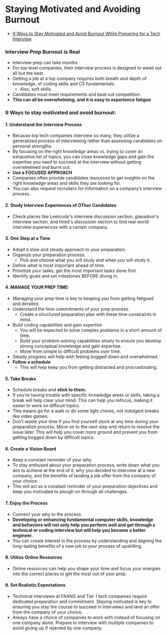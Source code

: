 # Staying Motivated and Avoiding Burnout

  - [9 Ways to Stay Motivated and Avoid Burnout While Preparing for a Tech Interview](https://www.interviewkickstart.com/blog/ways-to-stay-motivated-and-avoid-burnout-while-preparing-for-a-tech-interview)

### Interview Prep Burnout is Real

  - Interview prep can take months 
  - For top level companies, their interview process is designed to weed out all but the best.
  - Getting a job at a top company requires both breath and depth of knowledge, of coding skills and CS fundamentals.
    - Also, soft skills.
  - Candidates must meet requirements and beat out competition.
  - **This can all be overwhelming, and it is easy to experience fatigue**

### 9 Ways to stay motivated and avoid burnout:

#### 1. Understand the Interview Process

  - Because top tech companies interview so many, they utilize a generalized process of interviewing rather than assessing candidates on personal strengths. 
  - By focusing on the right knowledge areas vs. trying to cover an exhaustive list of topics, you can close knowledge gaps and gain the expertise you need to succeed at the interview without getting overwhelmed and burnt out.
  - **Use a FOCUSED APPROACH**
  - Companies often provide candidates resources to get insights on the right knowledge areas and skills they are looking for. 
  - You can also request recruiters for information on a company’s interview process. 

#### 2. Study Interview Experiences of OTher Candidates

  - Check places like Leetcode's interview discussion section, glassdoor's interview section, and hired's discussion section to find real world interview experiences with a certain company.

#### 3. One Step at a Time

  - Adopt a slow and steady approach to your preparation. 
  - Organize your preparation process.
    - Pick and choose what you will study and when you will study it.
  - Define what is most important ahead of time.
  - Prioritize your tasks, get the most important tasks done first.
  - Identify goals and set milestones BEFORE diving in.

#### 4. MANAGE YOUR PREP TIME:

  - Managing your prep time is key to keeping you from getting fatigued and derailed.
  - Understand the time commitments of your prep process.
    - Create a structured preparation plan with these time constraints in mind. 
  - Build coding capabilities and gain expertise
    - You will be expected to solve complex problems in a short amount of time.
    - Build your problem-solving capabilities slowly to ensure you develop strong conceptual knowledge and gain expertise. 
    - Move from simple to difficult problems over time.
  - Steady progress will help with feeling bogged down and overwhelmed.
  - **Follow a schedule**
    - This will help keep you from getting distracted and procrastinating.

#### 5. Take Breaks

  - Schedule breaks and **stick to them.**
  - If you’re having trouble with specific knowledge areas or skills, taking a break will help clear your mind. This can help you refocus, making it easier to work on difficult topics. 
  - This means go for a walk or do some light chores, not indulgent breaks like video games.
  - Don’t waste your time if you find yourself stuck at any time during your preparation process. Move on to the next step and return to resolve the issue later. This will help you cover more ground and prevent you from getting bogged down by difficult topics.

#### 6. Create a Vision Board

  - Keep a constant reminder of your why.
  - To stay enthused about your preparation process, write down what you aim to achieve at the end of it, why you decided to interview at a new company, and the benefits of landing a job offer from the company of your choice.
  - This will act as a constant reminder of your preparation objectives and keep you motivated to plough on through all challenges.

#### 7. Enjoy the Process

  - Connect your why to the process.
  - **Developing or enhancing fundamental computer skills, knowledge and behaviors will not only help you perform well and get through a technical or coding interview but will help you become a better engineer.**
  - You can create interest in the process by understanding and aligning the long-lasting benefits of a new job to your process of upskilling. 

#### 8. Utilize Online Resources

  - Online resources can help you shape your time and focus your energies into the correct places to get the most out of your prep.

#### 9. Set Realistic Expectations

  - Technical interviews at FAANG and Tier 1 tech companies require dedicated preparation and commitment. Staying motivated is key to ensuring you stay the course to succeed in interviews and land an offer from the company of your choice. 
  - Always have a choice of companies to work with instead of focusing on one company alone. Prepare to interview with multiple companies to avoid giving up if rejected by one company. 